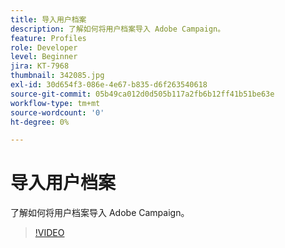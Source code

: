 ```yaml
---
title: 导入用户档案
description: 了解如何将用户档案导入 Adobe Campaign。
feature: Profiles
role: Developer
level: Beginner
jira: KT-7968
thumbnail: 342085.jpg
exl-id: 30d654f3-086e-4e67-b835-d6f263540618
source-git-commit: 05b49ca012d0d505b117a2fb6b12ff41b51be63e
workflow-type: tm+mt
source-wordcount: '0'
ht-degree: 0%

---
```


# 导入用户档案

了解如何将用户档案导入 Adobe Campaign。

>[!VIDEO](https://video.tv.adobe.com/v/342085?quality=12&learn=on)
